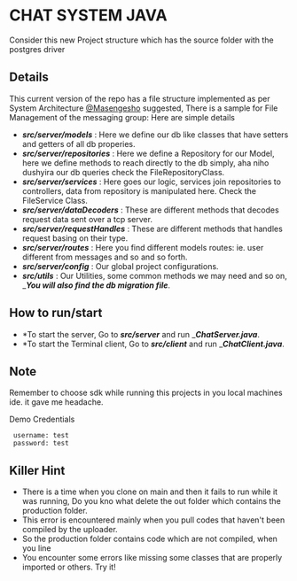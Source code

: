 # CHAT SYSTEM JAVA
Consider this new Project structure which has the source folder with the postgres driver

## Details

This current version of the repo has a file structure implemented as per System Architecture [@Masengesho](https://github.com/donatien2020) suggested,
There is a sample for File Management of the messaging group:
Here are simple details


* ***src/server/models*** : Here we define our db like classes that have setters and getters of all db properies.
* ***src/server/repositories*** : Here we define a Repository for our Model, here we define methods to reach directly to the db simply, aha niho dushyira our db queries check the FileRepositoryClass.
* ***src/server/services*** : Here goes our logic, services join repositories to controllers, data from repository is manipulated here.  Check the FileService  Class. 
* ***src/server/dataDecoders*** : These are different methods that decodes request data sent over a tcp server.
* ***src/server/requestHandles*** : These are different methods that handles request basing on their type.
* ***src/server/routes*** : Here you find different models routes: ie. user different from messages and so and so forth.
* ***src/server/config*** : Our global project configurations.
* ***src/utils*** : Our Utilities, some common methods we may need and so on, ____You will also find the db migration file___.

## How to run/start
* *To start the server, Go to ***src/server*** and run ____ChatServer.java___.
* *To start the Terminal client, Go to ***src/client*** and run ____ChatClient.java___.
## Note
Remember to choose sdk while running this projects in you local machines ide. it gave me headache.

Demo Credentials
```
 username: test
 password: test
```
## Killer Hint
* There is a time when you clone on main and then it fails to run while it was running, Do you kno what delete the out folder which contains the production folder.
* This error is encountered mainly when you pull codes that haven't been compiled by the uploader. 
* So the production folder contains code which are not compiled, when you line 
* You encounter some errors like missing some classes that are properly imported or others. Try it!
